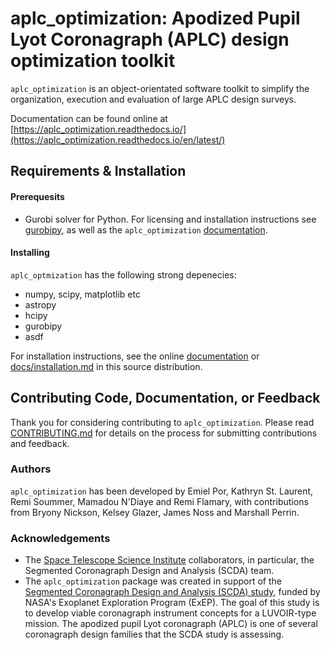 # aplc_optimization: Apodized Pupil Lyot Coronagraph (APLC) design optimization toolkit

`aplc_optimization` is an object-orientated software toolkit to simplify the organization,
execution and evaluation of large APLC design surveys.

Documentation can be found online at [https://aplc_optimization.readthedocs.io/](https://aplc_optimization.readthedocs.io/en/latest/)

## Requirements & Installation

#### Prerequesits
- Gurobi solver for Python. For licensing and installation instructions see [gurobipy](https://www.gurobi.com/documentation/9.1/quickstart_mac/cs_grbpy_the_gurobi_python.html), as well as the `aplc_optimization` [documentation](https://aplc_optimization.readthedocs.io/en/latest/installing.html#installing-the-optimization-solver-gurobi).

#### Installing
`aplc_optmization` has the following strong depenecies:
 - numpy, scipy, matplotlib etc
 - astropy
 - hcipy
 - gurobipy
 - asdf

For installation instructions, see the online [documentation](https://aplc_optimization.readthedocs.io/en/latest/installing.html) or [docs/installation.md](https://github.com/spacetelescope/aplc_optimization/blob/develop/docs/installing.md) in this source distribution.

## Contributing Code, Documentation, or Feedback

Thank you for considering contributing to `aplc_optimization`. Please read [CONTRIBUTING.md](https://github.com/spacetelescope/aplc_optimization/blob/develop/docs/CONTRIBUTING.md) for details on the process for submitting contributions and feedback.

### Authors

`aplc_optimization` has been developed by Emiel Por, Kathryn St. Laurent, Remi Soummer, Mamadou N'Diaye and Remi Flamary, with contributions from Bryony Nickson, Kelsey Glazer, James Noss and Marshall Perrin.

### Acknowledgements

- The [Space Telescope Science Institute](stsci.edu) collaborators, in particular, the Segmented Coronagraph Design and Analysis (SCDA) team.
- The `aplc_optimization` package was created in support of the [Segmented Coronagraph Design and Analysis (SCDA) study](https://exoplanets.nasa.gov/exep/technology/SCDA/), funded by NASA's Exoplanet Exploration Program (ExEP). The goal of this study is to develop viable coronagraph instrument concepts for a LUVOIR-type mission. The apodized pupil Lyot coronagraph (APLC) is one of several coronagraph design families that the SCDA study is assessing.

